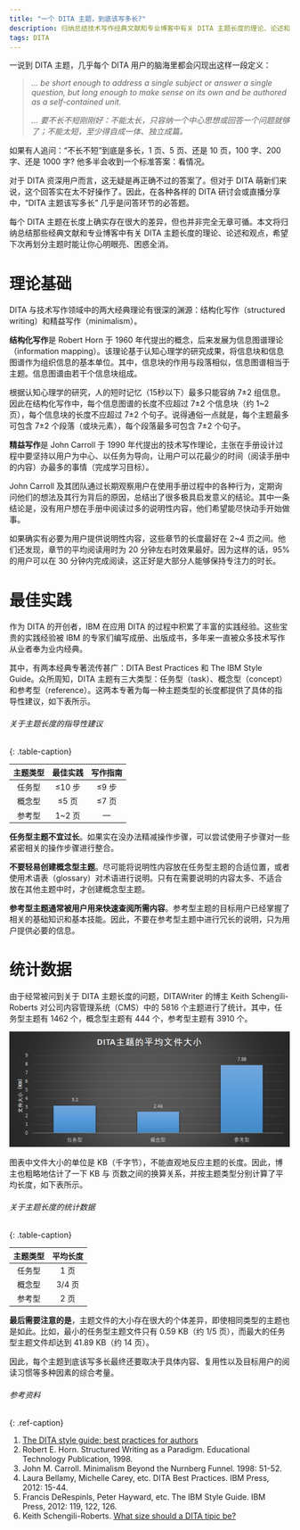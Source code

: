 ```yaml
---
title: "一个 DITA 主题，到底该写多长?"
description: 归纳总结技术写作经典文献和专业博客中有关 DITA 主题长度的理论、论述和观点。
tags: DITA
---
```


一说到 DITA 主题，几乎每个 DITA 用户的脑海里都会闪现出这样一段定义：

> *... be short enough to address a single subject or answer a single question, but long enough to make sense on its own and be authored as a self-contained unit.*
>
> *… 要不长不短刚刚好：不能太长，只容纳一个中心思想或回答一个问题就够了；不能太短，至少得自成一体、独立成篇。*

如果有人追问：“不长不短”到底是多长，1 页、5 页、还是 10 页，100 字、200字、还是 1000 字? 他多半会收到一个标准答案：看情况。

对于 DITA 资深用户而言，这无疑是再正确不过的答案了。但对于 DITA 萌新们来说，这个回答实在太不好操作了。因此，在各种各样的 DITA 研讨会或直播分享中，“DITA 主题该写多长” 几乎是问答环节的必答题。

每个 DITA 主题在长度上确实存在很大的差异，但也并非完全无章可循。本文将归纳总结那些经典文献和专业博客中有关 DITA 主题长度的理论、论述和观点，希望下次再划分主题时能让你心明眼亮、困惑全消。

# 理论基础

DITA 与技术写作领域中的两大经典理论有很深的渊源：结构化写作（structured writing）和精益写作（minimalism）。

**结构化写作**是 Robert Horn 于 1960 年代提出的概念，后来发展为信息图谱理论（information mapping）。该理论基于认知心理学的研究成果，将信息块和信息图谱作为组织信息的基本单位。其中，信息块的作用与段落相似，信息图谱相当于主题。信息图谱由若干个信息块组成。

根据认知心理学的研究，人的短时记忆（15秒以下）最多只能容纳 7±2 组信息。因此在结构化写作中，每个信息图谱的长度不应超过 7±2 个信息块（约 1~2 页），每个信息块的长度不应超过 7±2 个句子。说得通俗一点就是，每个主题最多可包含 7±2 个段落（或块元素），每个段落最多可包含 7±2 个句子。

**精益写作**是 John Carroll 于 1990 年代提出的技术写作理论，主张在手册设计过程中要坚持以用户为中心、以任务为导向，让用户可以花最少的时间（阅读手册中的内容）办最多的事情（完成学习目标）。

John Carroll 及其团队通过长期观察用户在使用手册过程中的各种行为，定期询问他们的想法及其行为背后的原因，总结出了很多极具启发意义的结论。其中一条结论是，没有用户想在手册中阅读过多的说明性内容，他们希望能尽快动手开始做事。

如果确实有必要为用户提供说明性内容，这些章节的长度最好在 2~4 页之间。他们还发现，章节的平均阅读用时为 20 分钟左右时效果最好。因为这样的话，95% 的用户可以在 30 分钟内完成阅读，这正好是大部分人能够保持专注力的时长。

# 最佳实践

作为 DITA 的开创者，IBM 在应用 DITA 的过程中积累了丰富的实践经验。这些宝贵的实践经验被 IBM 的专家们编写成册、出版成书，多年来一直被众多技术写作从业者奉为业内经典。

其中，有两本经典专著流传甚广：DITA Best Practices 和 The IBM Style Guide。众所周知，DITA 主题有三大类型：任务型（task）、概念型（concept）和参考型（reference）。这两本专著为每一种主题类型的长度都提供了具体的指导性建议，如下表所示。

###### 关于主题长度的指导性建议
{: .table-caption}

|  主题类型  |  最佳实践  |  写作指南  |
|:--:|:--:|:--:|
|  任务型  |  ≤10 步  |  ≤9 步  |
|  概念型  |  ≤5 页  |  ≤7 页  |
|  参考型  |  1~2 页  |  —  |

**任务型主题不宜过长**。如果实在没办法精减操作步骤，可以尝试使用子步骤对一些紧密相关的操作步骤进行整合。

**不要轻易创建概念型主题**。尽可能将说明性内容放在任务型主题的合适位置，或者使用术语表（glossary）对术语进行说明。只有在需要说明的内容太多、不适合放在其他主题中时，才创建概念型主题。

**参考型主题通常被用户用来快速查阅所需内容**。参考型主题的目标用户已经掌握了相关的基础知识和基本技能。因此，不要在参考型主题中进行冗长的说明，只为用户提供必要的信息。

# 统计数据

由于经常被问到关于 DITA 主题长度的问题，DITAWriter 的博主 Keith Schengili-Roberts 对公司内容管理系统（CMS）中的 5816 个主题进行了统计。其中，任务型主题有 1462 个，概念型主题有 444 个，参考型主题有 3910 个。

![DITA 主题的平均文件大小](/assets/images/post/dita/dita-topic-sizes.jpg)

图表中文件大小的单位是 KB（千字节），不能直观地反应主题的长度。因此，博主也粗略地估计了一下 KB 与 页数之间的换算关系，并按主题类型分别计算了平均长度，如下表所示。

###### 关于主题长度的统计数据
{: .table-caption}

|  主题类型  |  平均长度  |
|:--:|:--:|
|  任务型  |  1 页  |
|  概念型  |  3/4 页  |
|  参考型  |  2 页  |

**最后需要注意的是**，主题文件的大小存在很大的个体差异，即使相同类型的主题也是如此。比如，最小的任务型主题文件只有 0.59 KB（约 1/5 页），而最大的任务型主题文件却达到 41.89 KB（约 14 页）。

因此，每个主题到底该写多长最终还要取决于具体内容、复用性以及目标用户的阅读习惯等多种因素的综合考量。


###### 参考资料
{: .ref-caption}

1. [The DITA style guide: best practices for authors](https://www.oxygenxml.com/dita/styleguide/Authoring_Concepts/c_Introduction_to_DITA.html)
2. Robert E. Horn. Structured Writing as a Paradigm. Educational Technology Publication, 1998.
3. John M. Carroll. Minimalism Beyond the Nurnberg Funnel. 1998: 51-52.
4. Laura Bellamy, Michelle Carey, etc. DITA Best Practices. IBM Press, 2012: 15-44.
5. Francis DeRespinls, Peter Hayward, etc. The IBM Style Guide. IBM Press, 2012: 119, 122, 126.
6. Keith Schengili-Roberts. [What size should a DITA tipic be?](https://www.ditawriter.com/what-size-should-a-dita-topic-be/)

